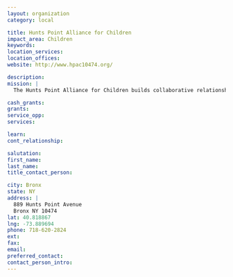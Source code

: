 ```yaml
---
layout: organization
category: local

title: Hunts Point Alliance for Children
impact_area: Children
keywords: 
location_services: 
location_offices: 
website: http://www.hpac10474.org/

description: 
mission: |
  The Hunts Point Alliance for Children builds collaborative relationships that sustain ?and nurture neighborhood families and children. We are fueled by the diverse resources, strengths and ?passions of our member agencies and the Hunts Point? Peninsula community. We believe that the overall well being of our community is rooted? in quality education, ongoing support, and the inspiration of our children.

cash_grants: 
grants: 
service_opp: 
services: 

learn: 
cont_relationship: 

salutation: 
first_name: 
last_name: 
title_contact_person: 

city: Bronx
state: NY
address: |
  889 Hunts Point Avenue  
  Bronx NY 10474
lat: 40.818867
lng: -73.889694
phone: 718-620-2824
ext: 
fax: 
email: 
preferred_contact: 
contact_person_intro: 
---
```

